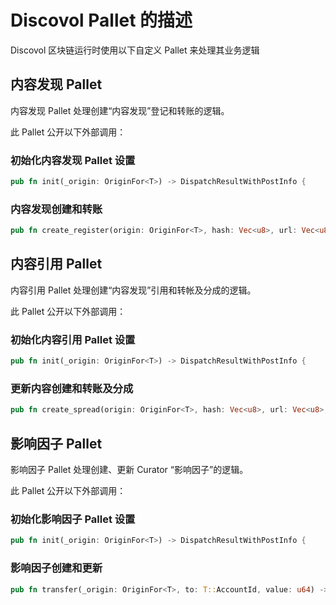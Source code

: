 
# Discovol  Pallet 的描述


Discovol 区块链运行时使用以下自定义 Pallet 来处理其业务逻辑

## 内容发现 Pallet 

内容发现 Pallet 处理创建“内容发现”登记和转账的逻辑。

此 Pallet 公开以下外部调用：

### 初始化内容发现 Pallet 设置
```rust
pub fn init(_origin: OriginFor<T>) -> DispatchResultWithPostInfo {
```

### 内容发现创建和转账
```rust
pub fn create_register(origin: OriginFor<T>, hash: Vec<u8>, url: Vec<u8>) -> DispatchResultWithPostInfo {
```


## 内容引用 Pallet 

内容引用 Pallet 处理创建“内容发现”引用和转帐及分成的逻辑。

此 Pallet 公开以下外部调用：

### 初始化内容引用 Pallet 设置
```rust
pub fn init(_origin: OriginFor<T>) -> DispatchResultWithPostInfo {
```

### 更新内容创建和转账及分成
```rust
pub fn create_spread(origin: OriginFor<T>, hash: Vec<u8>, url: Vec<u8>, relation: T::AccountId, score: u8) -> DispatchResultWithPostInfo {
```


## 影响因子 Pallet 

影响因子 Pallet 处理创建、更新 Curator “影响因子”的逻辑。

此 Pallet 公开以下外部调用：

### 初始化影响因子 Pallet 设置
```rust
pub fn init(_origin: OriginFor<T>) -> DispatchResultWithPostInfo {
```

### 影响因子创建和更新
```rust
pub fn transfer(_origin: OriginFor<T>, to: T::AccountId, value: u64) -> DispatchResultWithPostInfo {
```
